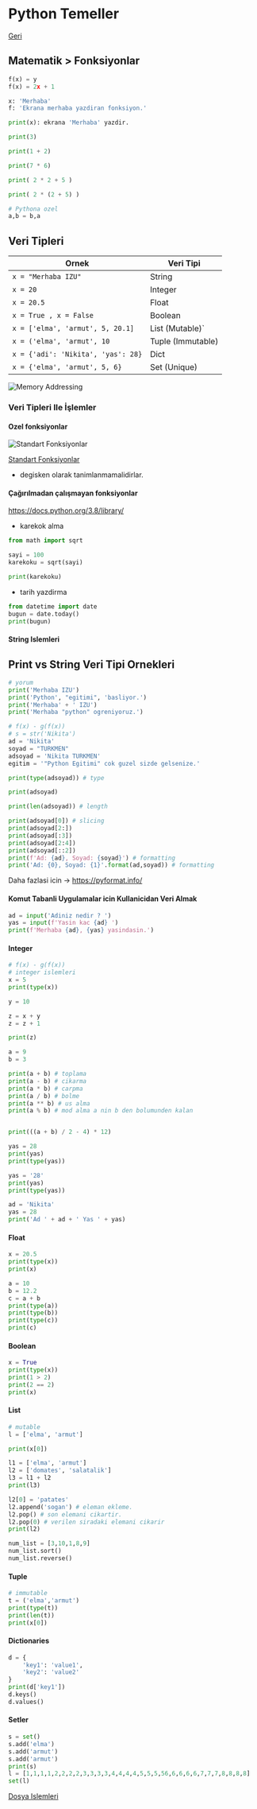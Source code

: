# Python Temeller
[Geri](2-vscode.md)

## Matematik > Fonksiyonlar
```python
f(x) = y
f(x) = 2x + 1

x: 'Merhaba'
f: 'Ekrana merhaba yazdiran fonksiyon.'

print(x): ekrana 'Merhaba' yazdir.

print(3)

print(1 + 2)

print(7 * 6)

print( 2 * 2 + 5 )

print( 2 * (2 + 5) )

# Pythona ozel
a,b = b,a

```

## Veri Tipleri

| Ornek | Veri Tipi
|-------|----------
|`x = "Merhaba IZU"`|String|
|`x = 20` | Integer
|`x = 20.5` | Float
|`x = True , x = False` | Boolean
|`x = ['elma', 'armut', 5, 20.1]`| List (Mutable)`
|`x = ('elma', 'armut', 10`| Tuple (Immutable)
|`x = {'adi': 'Nikita', 'yas': 28}`| Dict
|`x = {'elma', 'armut', 5, 6}`| Set (Unique)

![Memory Addressing](img/memory-addressing.jpg)

### Veri Tipleri Ile İşlemler 
#### Ozel fonksiyonlar

![Standart Fonksiyonlar](img/buildin_functions.png)

[Standart Fonksiyonlar](https://docs.python.org/3.8/library/functions.html)
* degisken olarak tanimlanmamalidirlar.
#### Çağırılmadan çalışmayan fonksiyonlar
https://docs.python.org/3.8/library/

* karekok alma
```python
from math import sqrt

sayi = 100
karekoku = sqrt(sayi)

print(karekoku)
```
* tarih yazdirma
```python
from datetime import date
bugun = date.today()
print(bugun)
```

#### String Islemleri
## Print vs String Veri Tipi Ornekleri
```python
# yorum
print('Merhaba IZU')
print('Python', "egitimi", 'basliyor.')
print('Merhaba' + ' IZU')
print('Merhaba "python" ogreniyoruz.')
```

```python
# f(x) - g(f(x))
# s = str('Nikita')
ad = 'Nikita'
soyad = "TURKMEN"
adsoyad = 'Nikita TURKMEN'
egitim = '"Python Egitimi" cok guzel sizde gelsenize.'

print(type(adsoyad)) # type

print(adsoyad)

print(len(adsoyad)) # length

print(adsoyad[0]) # slicing
print(adsoyad[2:])
print(adsoyad[:3])
print(adsoyad[2:4])
print(adsoyad[::2])
print(f'Ad: {ad}, Soyad: {soyad}') # formatting
print('Ad: {0}, Soyad: {1}'.format(ad,soyad)) # formatting
```
Daha fazlasi icin -> https://pyformat.info/

#### Komut Tabanli Uygulamalar icin Kullanicidan Veri Almak
```python
ad = input('Adiniz nedir ? ')
yas = input(f'Yasin kac {ad} ')
print(f'Merhaba {ad}, {yas} yasindasin.')
```

#### Integer
```python
# f(x) - g(f(x))
# integer islemleri
x = 5
print(type(x))

y = 10

z = x + y
z = z + 1

print(z)
```

```python
a = 9
b = 3

print(a + b) # toplama
print(a - b) # cikarma
print(a * b) # carpma
print(a / b) # bolme
print(a ** b) # us alma
print(a % b) # mod alma a nin b den bolumunden kalan


print(((a + b) / 2 - 4) * 12)
```

```python
yas = 28
print(yas)
print(type(yas))

yas = '28'
print(yas)
print(type(yas))

ad = 'Nikita'
yas = 28
print('Ad ' + ad + ' Yas ' + yas)

```

#### Float
```python
x = 20.5
print(type(x))
print(x)

a = 10
b = 12.2
c = a + b
print(type(a))
print(type(b))
print(type(c))
print(c)
```
#### Boolean
```python
x = True
print(type(x))
print(1 > 2)
print(2 == 2)
print(x)
```

#### List
```python
# mutable
l = ['elma', 'armut']

print(x[0])

```

```python
l1 = ['elma', 'armut']
l2 = ['domates', 'salatalik']
l3 = l1 + l2
print(l3)

l2[0] = 'patates'
l2.append('sogan') # eleman ekleme.
l2.pop() # son elemani cikartir.
l2.pop(0) # verilen siradaki elemani cikarir
print(l2)
```

```python
num_list = [3,10,1,8,9]
num_list.sort()
num_list.reverse()
```

#### Tuple
```python
# immutable
t = ('elma','armut')
print(type(t))
print(len(t))
print(x[0])
```

#### Dictionaries
```python
d = {
    'key1': 'value1',
    'key2': 'value2'
}
print(d['key1'])
d.keys()
d.values()
```

#### Setler
```python
s = set()
s.add('elma')
s.add('armut')
s.add('armut')
print(s)
l = [1,1,1,1,2,2,2,2,3,3,3,3,4,4,4,4,5,5,5,56,6,6,6,6,7,7,7,8,8,8,8]
set(l)
```

[Dosya Islemleri](4-dosyaislemleri.md)

